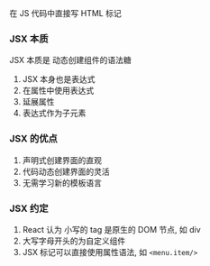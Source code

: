 在 JS 代码中直接写 HTML 标记

### JSX 本质

JSX 本质是 动态创建组件的语法糖

1.  JSX 本身也是表达式
1.  在属性中使用表达式
1.  延展属性
1.  表达式作为子元素

### JSX 的优点

1.  声明式创建界面的直观
1.  代码动态创建界面的灵活
1.  无需学习新的模板语言

### JSX 约定

1.  React 认为 小写的 tag 是原生的 DOM 节点, 如 div
1.  大写字母开头的为自定义组件
1.  JSX 标记可以直接使用属性语法, 如 `<menu.item/>`
